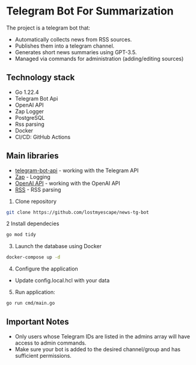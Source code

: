 # Telegram Bot For Summarization

The project is a telegram bot that:
- Automatically collects news from RSS sources.
- Publishes them into a telegram channel.
- Generates short news summaries using GPT-3.5.
- Managed via commands for administration (adding/editing sources)

## Technology stack

- Go 1.22.4
- Telegram Bot Api
- OpenAI API
- Zap Logger
- PostgreSQL
- Rss parsing
- Docker
- CI/CD: GitHub Actions

## Main libraries

- [telegram-bot-api](go-telegram-bot-api/telegram-bot-api) - working with the Telegram API
- [Zap](github.com/uber-go/zap) - Logging
- [OpenAI API](github.com/sashabaranov/go-openai) - working with the OpenAI API
- [RSS](github.com/SlyMarbo/rss) - RSS parsing

1. Clone repository
```bash
git clone https://github.com/lostmyescape/news-tg-bot
```
2 Install dependecies
```bash
go mod tidy
```
3. Launch the database using Docker
```bash
docker-compose up -d
```
4. Configure the application
- Update config.local.hcl with your data
5. Run application:
```bash
go run cmd/main.go
```
## Important Notes
- Only users whose Telegram IDs are listed in the admins array will have access to admin commands.
- Make sure your bot is added to the desired channel/group and has sufficient permissions.


